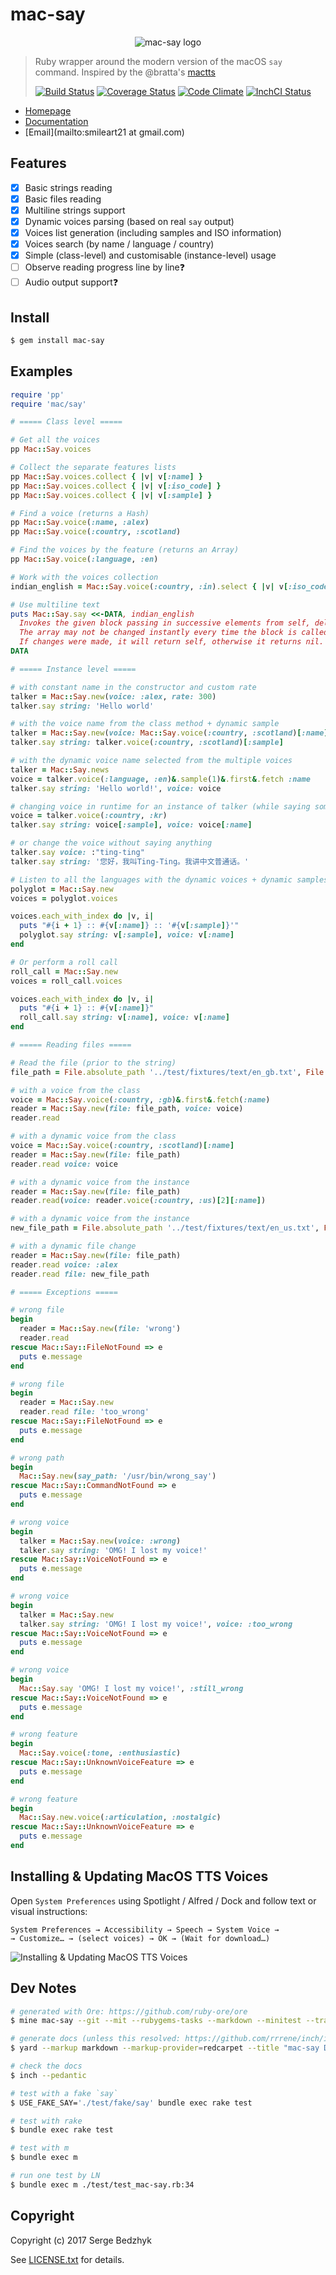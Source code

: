 # mac-say

<p align="center">
  <img title="mac-say logo" src ="./img/logo.png" />
</p>

> Ruby wrapper around the modern version of the macOS `say` command. Inspired by the @bratta's [mactts](https://github.com/bratta/mactts)
>
> [![Build Status](https://travis-ci.org/smileart/mac-say.svg?branch=dev)](https://travis-ci.org/smileart/mac-say) [![Coverage Status](https://coveralls.io/repos/github/smileart/mac-say/badge.svg?branch=dev)](https://coveralls.io/github/smileart/mac-say?branch=dev) [![Code Climate](https://codeclimate.com/github/smileart/mac-say/badges/gpa.svg)](https://codeclimate.com/github/smileart/mac-say) [![InchCI Status](https://inch-ci.org/github/smileart/mac-say.svg?branch=dev)](https://inch-ci.org/github/smileart/mac-say)

* [Homepage](https://rubygems.org/gems/mac-say)
* [Documentation](http://rubydoc.info/gems/mac-say/frames)
* [Email](mailto:smileart21 at gmail.com)

## Features

* [x] Basic strings reading
* [x] Basic files reading
* [x] Multiline strings support
* [x] Dynamic voices parsing (based on real `say` output)
* [x] Voices list generation (including samples and ISO information)
* [x] Voices search (by name / language / country)
* [x] Simple (class-level) and customisable (instance-level) usage
* [ ] Observe reading progress line by line❓
* [ ] Audio output support❓

## Install

```sh
$ gem install mac-say
```

## Examples

```ruby
require 'pp'
require 'mac/say'

# ===== Class level =====

# Get all the voices
pp Mac::Say.voices

# Collect the separate features lists
pp Mac::Say.voices.collect { |v| v[:name] }
pp Mac::Say.voices.collect { |v| v[:iso_code] }
pp Mac::Say.voices.collect { |v| v[:sample] }

# Find a voice (returns a Hash)
pp Mac::Say.voice(:name, :alex)
pp Mac::Say.voice(:country, :scotland)

# Find the voices by the feature (returns an Array)
pp Mac::Say.voice(:language, :en)

# Work with the voices collection
indian_english = Mac::Say.voice(:country, :in).select { |v| v[:iso_code][:language] == :en }.first[:name]

# Use multiline text
puts Mac::Say.say <<-DATA, indian_english
  Invokes the given block passing in successive elements from self, deleting elements for which the block returns a false value.
  The array may not be changed instantly every time the block is called.
  If changes were made, it will return self, otherwise it returns nil.
DATA

# ===== Instance level =====

# with constant name in the constructor and custom rate
talker = Mac::Say.new(voice: :alex, rate: 300)
talker.say string: 'Hello world'

# with the voice name from the class method + dynamic sample
talker = Mac::Say.new(voice: Mac::Say.voice(:country, :scotland)[:name])
talker.say string: talker.voice(:country, :scotland)[:sample]

# with the dynamic voice name selected from the multiple voices
talker = Mac::Say.news
voice = talker.voice(:language, :en)&.sample(1)&.first&.fetch :name
talker.say string: 'Hello world!', voice: voice

# changing voice in runtime for an instance of talker (while saying something)
voice = talker.voice(:country, :kr)
talker.say string: voice[:sample], voice: voice[:name]

# or change the voice without saying anything
talker.say voice: :"ting-ting"
talker.say string: '您好，我叫Ting-Ting。我讲中文普通话。'

# Listen to all the languages with the dynamic voices + dynamic samples
polyglot = Mac::Say.new
voices = polyglot.voices

voices.each_with_index do |v, i|
  puts "#{i + 1} :: #{v[:name]} :: '#{v[:sample]}'"
  polyglot.say string: v[:sample], voice: v[:name]
end

# Or perform a roll call
roll_call = Mac::Say.new
voices = roll_call.voices

voices.each_with_index do |v, i|
  puts "#{i + 1} :: #{v[:name]}"
  roll_call.say string: v[:name], voice: v[:name]
end

# ===== Reading files =====

# Read the file (prior to the string)
file_path = File.absolute_path '../test/fixtures/text/en_gb.txt', File.dirname(__FILE__)

# with a voice from the class
voice = Mac::Say.voice(:country, :gb)&.first&.fetch(:name)
reader = Mac::Say.new(file: file_path, voice: voice)
reader.read

# with a dynamic voice from the class
voice = Mac::Say.voice(:country, :scotland)[:name]
reader = Mac::Say.new(file: file_path)
reader.read voice: voice

# with a dynamic voice from the instance
reader = Mac::Say.new(file: file_path)
reader.read(voice: reader.voice(:country, :us)[2][:name])

# with a dynamic voice from the instance
new_file_path = File.absolute_path '../test/fixtures/text/en_us.txt', File.dirname(__FILE__)

# with a dynamic file change
reader = Mac::Say.new(file: file_path)
reader.read voice: :alex
reader.read file: new_file_path

# ===== Exceptions =====

# wrong file
begin
  reader = Mac::Say.new(file: 'wrong')
  reader.read
rescue Mac::Say::FileNotFound => e
  puts e.message
end

# wrong file
begin
  reader = Mac::Say.new
  reader.read file: 'too_wrong'
rescue Mac::Say::FileNotFound => e
  puts e.message
end

# wrong path
begin
  Mac::Say.new(say_path: '/usr/bin/wrong_say')
rescue Mac::Say::CommandNotFound => e
  puts e.message
end

# wrong voice
begin
  talker = Mac::Say.new(voice: :wrong)
  talker.say string: 'OMG! I lost my voice!'
rescue Mac::Say::VoiceNotFound => e
  puts e.message
end

# wrong voice
begin
  talker = Mac::Say.new
  talker.say string: 'OMG! I lost my voice!', voice: :too_wrong
rescue Mac::Say::VoiceNotFound => e
  puts e.message
end

# wrong voice
begin
  Mac::Say.say 'OMG! I lost my voice!', :still_wrong
rescue Mac::Say::VoiceNotFound => e
  puts e.message
end

# wrong feature
begin
  Mac::Say.voice(:tone, :enthusiastic)
rescue Mac::Say::UnknownVoiceFeature => e
  puts e.message
end

# wrong feature
begin
  Mac::Say.new.voice(:articulation, :nostalgic)
rescue Mac::Say::UnknownVoiceFeature => e
  puts e.message
end
```

## Installing & Updating MacOS TTS Voices

Open `System Preferences` using Spotlight / Alfred / Dock and follow text or visual instructions:

```
System Preferences → Accessibility → Speech → System Voice →
→ Customize… → (select voices) → OK → (Wait for download…)
```

![Installing & Updating MacOS TTS Voices](./img/voices_manual.png)

## Dev Notes

```sh
# generated with Ore: https://github.com/ruby-ore/ore
$ mine mac-say --git --mit --rubygems-tasks --markdown --minitest --travis --yard

# generate docs (unless this resolved: https://github.com/rrrene/inch/issues/42)
$ yard --markup markdown --markup-provider=redcarpet --title "mac-say Documentation" --protected --asset img:img

# check the docs
$ inch --pedantic

# test with a fake `say`
$ USE_FAKE_SAY='./test/fake/say' bundle exec rake test

# test with rake
$ bundle exec rake test

# test with m
$ bundle exec m

# run one test by LN
$ bundle exec m ./test/test_mac-say.rb:34
```

## Copyright

Copyright (c) 2017 Serge Bedzhyk

See [LICENSE.txt](./LICENSE.txt) for details.
